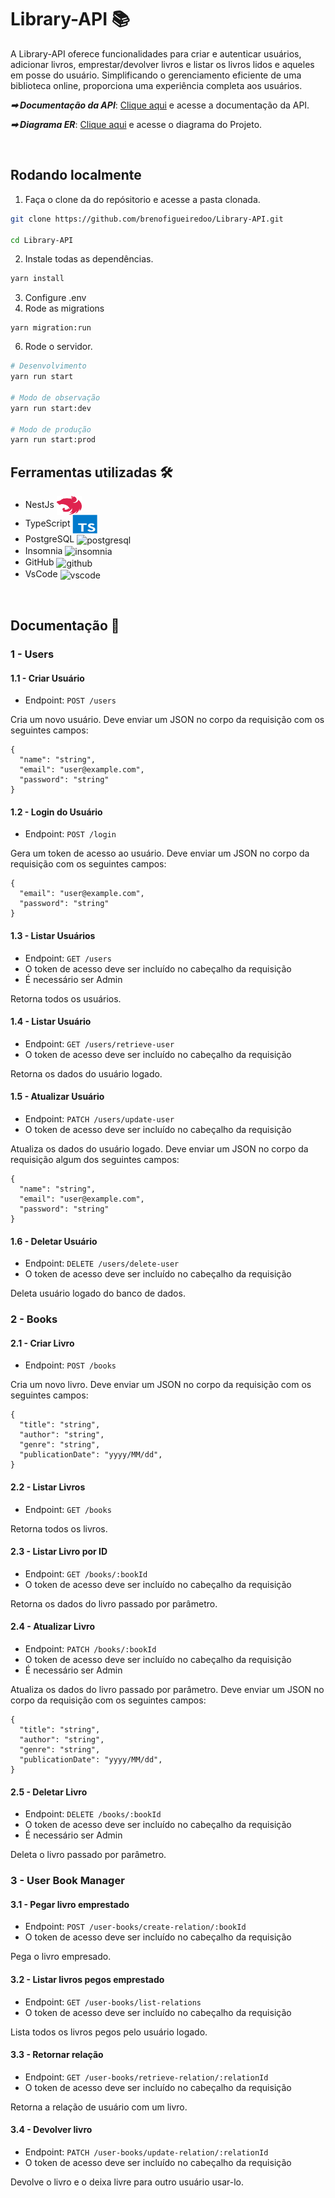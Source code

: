 # Library-API 📚

A Library-API oferece funcionalidades para criar e autenticar usuários, adicionar livros, emprestar/devolver livros e listar os livros lidos e aqueles em posse do usuário. Simplificando o gerenciamento eficiente de uma biblioteca online, proporciona uma experiência completa aos usuários.

***➡ Documentação da API***: [Clique aqui]() e acesse a documentação da API.

***➡ Diagrama ER***: [Clique aqui](https://github.com/brenofigueiredoo/Library-API/blob/main/diagram.png) e acesse o diagrama do Projeto.

<br />

## Rodando localmente
1. Faça o clone da do repósitorio e acesse a pasta clonada.
```bash
git clone https://github.com/brenofigueiredoo/Library-API.git

cd Library-API
```
2. Instale todas as dependências.
```bash
yarn install
```
3. Configure .env
4. Rode as migrations
```
yarn migration:run
```
6. Rode o servidor.
```bash
# Desenvolvimento
yarn run start

# Modo de observação
yarn run start:dev

# Modo de produção
yarn run start:prod
```

## Ferramentas utilizadas 🛠 
- NestJs <img align="center" alt="python" height="30" width="40" src="https://github.com/devicons/devicon/blob/master/icons/nestjs/nestjs-plain.svg">
- TypeScript <img align="center" alt="django" height="30" width="40" src="https://github.com/devicons/devicon/blob/master/icons/typescript/typescript-plain.svg">
- PostgreSQL <img align="center" alt="postgresql" height="30" width="40" src="https://cdn.jsdelivr.net/gh/devicons/devicon/icons/postgresql/postgresql-original.svg">
- Insomnia <img align="center" alt="insomnia" height="30" width="40" src="https://www.svgrepo.com/show/353904/insomnia.svg">
- GitHub <img align="center" alt="github" height="30" width="40" src="https://cdn.jsdelivr.net/gh/devicons/devicon/icons/github/github-original.svg">
- VsCode <img align="center" alt="vscode" height="30" width="40" src="https://cdn.jsdelivr.net/gh/devicons/devicon/icons/vscode/vscode-original.svg">

&nbsp;

## <a name="pookie"></a> Documentação 📖
### 1 - Users
#### 1.1 - Criar Usuário
- Endpoint: `POST /users`
  
Cria um novo usuário. Deve enviar um JSON no corpo da requisição com os seguintes campos:
```
{
  "name": "string",
  "email": "user@example.com",
  "password": "string"
}
```

#### 1.2 - Login do Usuário
- Endpoint: `POST /login`
  
Gera um token de acesso ao usuário. Deve enviar um JSON no corpo da requisição com os seguintes campos:
```
{
  "email": "user@example.com",
  "password": "string"
}
```

#### 1.3 - Listar Usuários
- Endpoint: `GET /users`
- O token de acesso deve ser incluído no cabeçalho da requisição
- É necessário ser Admin
  
Retorna todos os usuários.

#### 1.4 - Listar Usuário
- Endpoint: `GET /users/retrieve-user`
- O token de acesso deve ser incluído no cabeçalho da requisição
  
Retorna os dados do usuário logado.

#### 1.5 - Atualizar Usuário
- Endpoint: `PATCH /users/update-user`
- O token de acesso deve ser incluído no cabeçalho da requisição
  
Atualiza os dados do usuário logado. Deve enviar um JSON no corpo da requisição algum dos seguintes campos:
```
{
  "name": "string",
  "email": "user@example.com",
  "password": "string"
}
```

#### 1.6 - Deletar Usuário
- Endpoint: `DELETE /users/delete-user`
- O token de acesso deve ser incluído no cabeçalho da requisição
  
Deleta usuário logado do banco de dados.

### 2 - Books
#### 2.1 - Criar Livro
- Endpoint: `POST /books`

Cria um novo livro. Deve enviar um JSON no corpo da requisição com os seguintes campos:
```
{
  "title": "string",
  "author": "string",
  "genre": "string",
  "publicationDate": "yyyy/MM/dd",
}
```

#### 2.2 - Listar Livros
- Endpoint: `GET /books`
  
Retorna todos os livros.

#### 2.3 - Listar Livro por ID
- Endpoint: `GET /books/:bookId`
- O token de acesso deve ser incluído no cabeçalho da requisição
  
Retorna os dados do livro passado por parâmetro.

#### 2.4 - Atualizar Livro
- Endpoint: `PATCH /books/:bookId`
- O token de acesso deve ser incluído no cabeçalho da requisição
- É necessário ser Admin
  
Atualiza os dados do livro passado por parâmetro. Deve enviar um JSON no corpo da requisição com os seguintes campos:
```
{
  "title": "string",
  "author": "string",
  "genre": "string",
  "publicationDate": "yyyy/MM/dd",
}
```

#### 2.5 - Deletar Livro
- Endpoint: `DELETE /books/:bookId`
- O token de acesso deve ser incluído no cabeçalho da requisição
- É necessário ser Admin

Deleta o livro passado por parâmetro.

### 3 - User Book Manager
#### 3.1 - Pegar livro emprestado
- Endpoint: `POST /user-books/create-relation/:bookId`
- O token de acesso deve ser incluído no cabeçalho da requisição

Pega o livro empresado.

#### 3.2 - Listar livros pegos emprestado
- Endpoint: `GET /user-books/list-relations`
- O token de acesso deve ser incluído no cabeçalho da requisição

Lista todos os livros pegos pelo usuário logado.

#### 3.3 - Retornar relação
- Endpoint: `GET /user-books/retrieve-relation/:relationId`
- O token de acesso deve ser incluído no cabeçalho da requisição

Retorna a relação de usuário com um livro.

#### 3.4 - Devolver livro
- Endpoint: `PATCH /user-books/update-relation/:relationId`
- O token de acesso deve ser incluído no cabeçalho da requisição

Devolve o livro e o deixa livre para outro usuário usar-lo.
